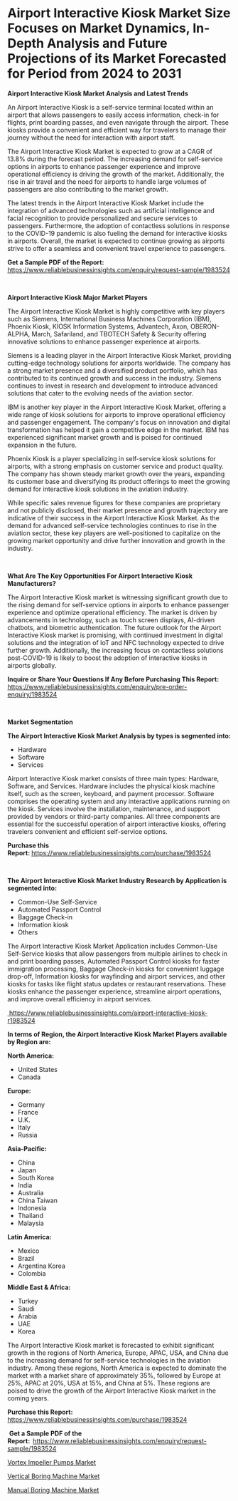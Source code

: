 <p><h1>Airport Interactive Kiosk Market Size Focuses on Market Dynamics, In-Depth Analysis and Future Projections of its Market Forecasted for Period from 2024 to 2031</h1></p><p><strong>Airport Interactive Kiosk Market Analysis and Latest Trends</strong></p>
<p><p>An Airport Interactive Kiosk is a self-service terminal located within an airport that allows passengers to easily access information, check-in for flights, print boarding passes, and even navigate through the airport. These kiosks provide a convenient and efficient way for travelers to manage their journey without the need for interaction with airport staff.</p><p>The Airport Interactive Kiosk Market is expected to grow at a CAGR of 13.8% during the forecast period. The increasing demand for self-service options in airports to enhance passenger experience and improve operational efficiency is driving the growth of the market. Additionally, the rise in air travel and the need for airports to handle large volumes of passengers are also contributing to the market growth.</p><p>The latest trends in the Airport Interactive Kiosk Market include the integration of advanced technologies such as artificial intelligence and facial recognition to provide personalized and secure services to passengers. Furthermore, the adoption of contactless solutions in response to the COVID-19 pandemic is also fueling the demand for interactive kiosks in airports. Overall, the market is expected to continue growing as airports strive to offer a seamless and convenient travel experience to passengers.</p></p>
<p><strong>Get a Sample PDF of the Report:&nbsp;</strong> <a href="https://www.reliablebusinessinsights.com/enquiry/request-sample/1983524">https://www.reliablebusinessinsights.com/enquiry/request-sample/1983524</a></p>
<p>&nbsp;</p>
<p><strong>Airport Interactive Kiosk Major Market Players</strong></p>
<p><p>The Airport Interactive Kiosk Market is highly competitive with key players such as Siemens, International Business Machines Corporation (IBM), Phoenix Kiosk, KIOSK Information Systems, Advantech, Axon, OBERON-ALPHA, March, Safariland, and TBOTECH Safety & Security offering innovative solutions to enhance passenger experience at airports.</p><p>Siemens is a leading player in the Airport Interactive Kiosk Market, providing cutting-edge technology solutions for airports worldwide. The company has a strong market presence and a diversified product portfolio, which has contributed to its continued growth and success in the industry. Siemens continues to invest in research and development to introduce advanced solutions that cater to the evolving needs of the aviation sector.</p><p>IBM is another key player in the Airport Interactive Kiosk Market, offering a wide range of kiosk solutions for airports to improve operational efficiency and passenger engagement. The company's focus on innovation and digital transformation has helped it gain a competitive edge in the market. IBM has experienced significant market growth and is poised for continued expansion in the future.</p><p>Phoenix Kiosk is a player specializing in self-service kiosk solutions for airports, with a strong emphasis on customer service and product quality. The company has shown steady market growth over the years, expanding its customer base and diversifying its product offerings to meet the growing demand for interactive kiosk solutions in the aviation industry.</p><p>While specific sales revenue figures for these companies are proprietary and not publicly disclosed, their market presence and growth trajectory are indicative of their success in the Airport Interactive Kiosk Market. As the demand for advanced self-service technologies continues to rise in the aviation sector, these key players are well-positioned to capitalize on the growing market opportunity and drive further innovation and growth in the industry.</p></p>
<p>&nbsp;</p>
<p><strong>What Are The Key Opportunities For Airport Interactive Kiosk Manufacturers?</strong></p>
<p><p>The Airport Interactive Kiosk market is witnessing significant growth due to the rising demand for self-service options in airports to enhance passenger experience and optimize operational efficiency. The market is driven by advancements in technology, such as touch screen displays, AI-driven chatbots, and biometric authentication. The future outlook for the Airport Interactive Kiosk market is promising, with continued investment in digital solutions and the integration of IoT and NFC technology expected to drive further growth. Additionally, the increasing focus on contactless solutions post-COVID-19 is likely to boost the adoption of interactive kiosks in airports globally.</p></p>
<p><strong>Inquire or Share Your Questions If Any Before Purchasing This Report:</strong> <a href="https://www.reliablebusinessinsights.com/enquiry/pre-order-enquiry/1983524">https://www.reliablebusinessinsights.com/enquiry/pre-order-enquiry/1983524</a></p>
<p>&nbsp;</p>
<p><strong>Market Segmentation</strong></p>
<p><strong>The Airport Interactive Kiosk Market Analysis by types is segmented into:</strong></p>
<p><ul><li>Hardware</li><li>Software</li><li>Services</li></ul></p>
<p><p>Airport Interactive Kiosk market consists of three main types: Hardware, Software, and Services. Hardware includes the physical kiosk machine itself, such as the screen, keyboard, and payment processor. Software comprises the operating system and any interactive applications running on the kiosk. Services involve the installation, maintenance, and support provided by vendors or third-party companies. All three components are essential for the successful operation of airport interactive kiosks, offering travelers convenient and efficient self-service options.</p></p>
<p><strong>Purchase this Report:&nbsp;</strong><a href="https://www.reliablebusinessinsights.com/purchase/1983524">https://www.reliablebusinessinsights.com/purchase/1983524</a></p>
<p>&nbsp;</p>
<p><strong>The Airport Interactive Kiosk Market Industry Research by Application is segmented into:</strong></p>
<p><ul><li>Common-Use Self-Service</li><li>Automated Passport Control</li><li>Baggage Check-in</li><li>Information kiosk</li><li>Others</li></ul></p>
<p><p>The Airport Interactive Kiosk Market Application includes Common-Use Self-Service kiosks that allow passengers from multiple airlines to check in and print boarding passes, Automated Passport Control kiosks for faster immigration processing, Baggage Check-in kiosks for convenient luggage drop-off, Information kiosks for wayfinding and airport services, and other kiosks for tasks like flight status updates or restaurant reservations. These kiosks enhance the passenger experience, streamline airport operations, and improve overall efficiency in airport services.</p></p>
<p><a href="https://www.reliablebusinessinsights.com/airport-interactive-kiosk-r1983524">&nbsp;https://www.reliablebusinessinsights.com/airport-interactive-kiosk-r1983524</a></p>
<p><strong>In terms of Region, the Airport Interactive Kiosk Market Players available by Region are:</strong></p>
<p>
    <p> <strong> North America: </strong>
        <ul>
            <li>United States</li>
            <li>Canada</li>
        </ul>
        </p> 
    <p> <strong> Europe: </strong>
        <ul>
            <li>Germany</li>
            <li>France</li>
            <li>U.K.</li>
            <li>Italy</li>
            <li>Russia</li>
        </ul>
        </p> 
    <p> <strong> Asia-Pacific: </strong>
        <ul>
            <li>China</li>
            <li>Japan</li>
            <li>South Korea</li>
            <li>India</li>
            <li>Australia</li>
            <li>China Taiwan</li>
            <li>Indonesia</li>
            <li>Thailand</li>
            <li>Malaysia</li>
        </ul>
        </p> 
    <p> <strong> Latin America: </strong>
        <ul>
            <li>Mexico</li>
            <li>Brazil</li>
            <li>Argentina Korea</li>
            <li>Colombia</li>
        </ul>
        </p> 
    <p> <strong> Middle East & Africa: </strong>
        <ul>
            <li>Turkey</li>
            <li>Saudi</li>
            <li>Arabia</li>
            <li>UAE</li>
            <li>Korea</li>
        </ul>
    </p>
    </p>
<p><p>The Airport Interactive Kiosk market is forecasted to exhibit significant growth in the regions of North America, Europe, APAC, USA, and China due to the increasing demand for self-service technologies in the aviation industry. Among these regions, North America is expected to dominate the market with a market share of approximately 35%, followed by Europe at 25%, APAC at 20%, USA at 15%, and China at 5%. These regions are poised to drive the growth of the Airport Interactive Kiosk market in the coming years.</p></p>
<p><strong>Purchase this Report: </strong><a href="https://www.reliablebusinessinsights.com/purchase/1983524">https://www.reliablebusinessinsights.com/purchase/1983524</a></p>
<p>&nbsp;<strong>Get a Sample PDF of the Report:&nbsp;&nbsp;</strong><a href="https://www.reliablebusinessinsights.com/enquiry/request-sample/1983524">https://www.reliablebusinessinsights.com/enquiry/request-sample/1983524</a></p>
<p><strong></strong></p>
<p><p><a href="https://github.com/yadanielu/Market-Research-Report-List-1/blob/main/vortex-impeller-pumps-market.md">Vortex Impeller Pumps Market</a></p><p><a href="https://github.com/lsapaaep8/Market-Research-Report-List-1/blob/main/vertical-boring-machine-market.md">Vertical Boring Machine Market</a></p><p><a href="https://github.com/qrkceaah30/Market-Research-Report-List-1/blob/main/manual-boring-machine-market.md">Manual Boring Machine Market</a></p></p>